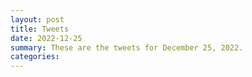 ```yaml
---
layout: post
title: Tweets
date: 2022-12-25
summary: These are the tweets for December 25, 2022.
categories:
---
```


